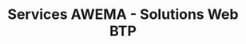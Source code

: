 ---
title: "Services AWEMA - Solutions Web BTP"
description: "Découvrez nos services de création de sites web pour artisans BTP : site vitrine, Google My Business, collecte d'avis, référencement local."
draft: false

banner:
  title: Nos **Services** BTP
  description: Solutions complètes pour digitaliser votre entreprise BTP et générer plus de clients qualifiés. De la création du site à l'optimisation Google, on s'occupe de tout.

services:
  - name: "Création Site Vitrine"
    icon: FaLaptop
    content: "Site professionnel ultra-rapide (100/100 PageSpeed), responsive mobile, optimisé SEO. Design moderne adapté à votre métier BTP. Livraison en 7 jours."

  - name: "Google My Business"
    icon: FaGoogle
    content: "Optimisation complète de votre fiche GMB. Posts réguliers, photos professionnelles, réponses aux avis. 70% de vos leads viennent de Google Maps."

  - name: "Collecte d'Avis Clients"
    icon: FaStar
    content: "Système automatisé pour obtenir plus d'avis 5 étoiles. Page dédiée, QR codes, SMS de rappel. Passez de 3 à 100 avis en 6 mois."

  - name: "Référencement Local"
    icon: FaMapMarkerAlt
    content: "Dominez Google dans votre zone. Optimisation pour 3 à 10 villes selon votre formule. Contenu localisé, mots-clés stratégiques, maillage interne."

  - name: "Support & Maintenance"
    icon: FaHeadset
    content: "Support WhatsApp 7j/7, modifications mensuelles incluses, sauvegardes automatiques, mises à jour sécurité. Vous restez focus sur votre métier."

  - name: "Formation & Conseils"
    icon: FaGraduationCap
    content: "Academy AWEMA avec formations vidéo, guides business PDF, webinaires mensuels. Devenez autonome sur le digital et boostez votre CA."

  - name: "Création de Contenu"
    icon: FaPenToSquare
    content: "Rédaction optimisée SEO pour votre métier. Pages services détaillées, articles blog, FAQ clients. Contenu qui convertit et positionne."

  - name: "Analytics & Reporting"
    icon: FaChartLine
    content: "Dashboard de suivi performance en temps réel. Nombre de visiteurs, sources de trafic, taux de conversion. Rapports mensuels détaillés."
---